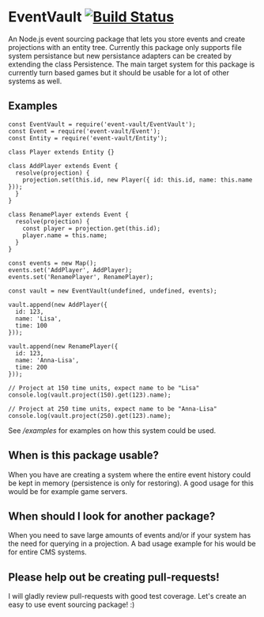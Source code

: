 # EventVault [![Build Status](https://travis-ci.org/tirithen/event-vault.svg?branch=master)](https://travis-ci.org/tirithen/event-vault)


An Node.js event sourcing package that lets you store events and create projections with an entity tree. Currently this package only supports file system persistance but new persistance adapters can be created by extending the class Persistence. The main target system for this package is currently turn based games but it should be usable for a lot of other systems as well.

## Examples

    const EventVault = require('event-vault/EventVault');
    const Event = require('event-vault/Event');
    const Entity = require('event-vault/Entity');

    class Player extends Entity {}

    class AddPlayer extends Event {
      resolve(projection) {
        projection.set(this.id, new Player({ id: this.id, name: this.name }));
      }
    }

    class RenamePlayer extends Event {
      resolve(projection) {
        const player = projection.get(this.id);
        player.name = this.name;
      }
    }

    const events = new Map();
    events.set('AddPlayer', AddPlayer);
    events.set('RenamePlayer', RenamePlayer);

    const vault = new EventVault(undefined, undefined, events);

    vault.append(new AddPlayer({
      id: 123,
      name: 'Lisa',
      time: 100
    }));

    vault.append(new RenamePlayer({
      id: 123,
      name: 'Anna-Lisa',
      time: 200
    }));

    // Project at 150 time units, expect name to be "Lisa"
    console.log(vault.project(150).get(123).name);

    // Project at 250 time units, expect name to be "Anna-Lisa"
    console.log(vault.project(250).get(123).name);

See */examples* for examples on how this system could be used.

## When is this package usable?

When you have are creating a system where the entire event history could be kept in memory (persistence is only for restoring). A good usage for this would be for example game servers.

## When should I look for another package?

When you need to save large amounts of events and/or if your system has the need for querying in a projection. A bad usage example for his would be for entire CMS systems.

## Please help out be creating pull-requests!

I will gladly review pull-requests with good test coverage. Let's create an easy to use event sourcing package! :)
